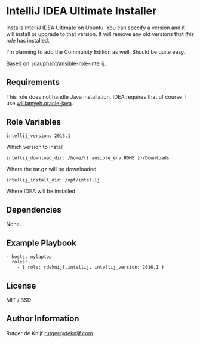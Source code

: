 IntelliJ IDEA Ultimate Installer
================================

Installs IntelliJ IDEA Ultimate on Ubuntu. You can specify a version and it will install or upgrade to that version.
It will remove any old versions that *this role* has installed.

I'm planning to add the Community Edition as well. Should be quite easy.

Based on: [jdauphant/ansible-role-intellij](https://github.com/jdauphant/ansible-role-intellij).

Requirements
------------
This role does not handle Java installation. IDEA requires that of course. I use [williamyeh.oracle-java](https://github.com/William-Yeh/ansible-oracle-java).

Role Variables
--------------

    intellij_version: 2016.1
 
 Which version to install.

    intellij_download_dir: /home/{{ ansible_env.HOME }}/Downloads

Where the tar.gz will be downloaded.

    intellij_install_dir: /opt/intellij

Where IDEA will be installed


Dependencies
------------

None.

Example Playbook
----------------

    - hosts: mylaptop
      roles:
        - { role: rdeknijf.intellij, intellij_version: 2016.1 }         

License
-------
MIT / BSD

Author Information
------------------
Rutger de Knijf
<rutger@deknijf.com>
